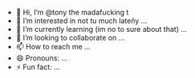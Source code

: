 - 👋 Hi, I’m @tony the madafucking t
- 👀 I’m interested in not tu much lateñy ...
- 🌱 I’m currently learning (im no to sure about that) ...
- 💞️ I’m looking to collaborate on ...
- 📫 How to reach me ...
- 😄 Pronouns: ...
- ⚡ Fun fact: ...

<!---
Antony656/Antony656 is a ✨ special ✨ repository because its `README.md` (this file) appears on your GitHub profile.
You can click the Preview link to take a look at your changes.
--->
